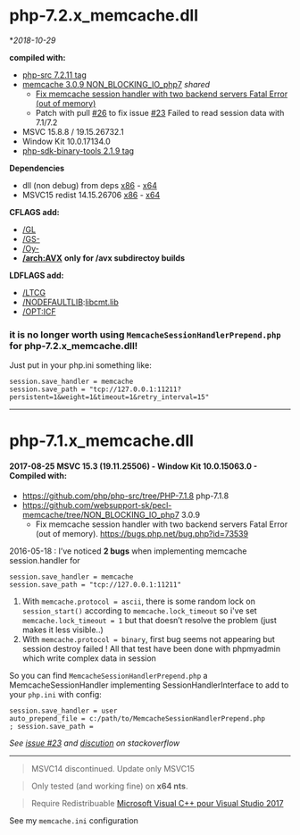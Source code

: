 # php-7.2.x_memcache.dll
**2018-10-29*

**compiled with:**
- [php-src 7.2.11 tag](https://github.com/php/php-src/tree/php-7.2.11)
- [memcache 3.0.9 NON_BLOCKING_IO_php7](https://github.com/websupport-sk/pecl-memcache/tree/NON_BLOCKING_IO_php7) _shared_
   - [Fix memcache session handler with two backend servers Fatal Error (out of memory)](https://bugs.php.net/bug.php?id=73539)
   - Patch with pull [#26](https://github.com/websupport-sk/pecl-memcache/pull/26/) to fix issue [#23](https://github.com/websupport-sk/pecl-memcache/issues/23#issuecomment-327702906) Failed to read session data with 7.1/7.2
- MSVC 15.8.8 / 19.15.26732.1
- Window Kit 10.0.17134.0
- [php-sdk-binary-tools 2.1.9 tag](https://github.com/Microsoft/php-sdk-binary-tools/tree/php-sdk-2.1.9)

**Dependencies**

- dll (non debug) from deps [x86](http://windows.php.net/downloads/php-sdk/deps/vc15/x86/) - [x64](http://windows.php.net/downloads/php-sdk/deps/vc15/x64/)
- MSVC15 redist 14.15.26706 [x86](https://aka.ms/vs/15/release/VC_redist.x86.exe) - [x64](https://aka.ms/vs/15/release/VC_redist.x64.exe)

**CFLAGS add:** 

- [/GL](https://msdn.microsoft.com/en-us/library/0zza0de8.aspx)
- [/GS-](https://msdn.microsoft.com/en-us/library/8dbf701c.aspx)
- [/Oy-](https://msdn.microsoft.com/en-us/library/2kxx5t2c.aspx)
- **[/arch:AVX](https://msdn.microsoft.com/fr-fr/library/jj620901.aspx)** __only for /avx subdirectoy builds__

**LDFLAGS add:** 

- [/LTCG ](https://msdn.microsoft.com/en-us/library/xbf3tbeh.aspx)
- [/NODEFAULTLIB](https://msdn.microsoft.com/en-us/library/3tz4da4a.aspx):[libcmt.lib ](https://msdn.microsoft.com/en-us/library/abx4dbyh.aspx)
- [/OPT:ICF](https://msdn.microsoft.com/en-us/library/bxwfs976.aspx)

   
### it is no longer worth using ```MemcacheSessionHandlerPrepend.php``` for php-7.2.x_memcache.dll!  
Just put in your php.ini something like:
  ```
  session.save_handler = memcache  
  session.save_path = "tcp://127.0.0.1:11211?persistent=1&weight=1&timeout=1&retry_interval=15"
  ````

----

# php-7.1.x_memcache.dll
#### 2017-08-25 MSVC 15.3 (19.11.25506) - Window Kit 10.0.15063.0 - Compiled with:

 - https://github.com/php/php-src/tree/PHP-7.1.8 php-7.1.8
 - https://github.com/websupport-sk/pecl-memcache/tree/NON_BLOCKING_IO_php7 3.0.9
   - Fix memcache session handler with two backend servers Fatal Error (out of memory). https://bugs.php.net/bug.php?id=73539

2016-05-18 : I’ve noticed __2 bugs__ when implementing memcache session.handler for 
```
session.save_handler = memcache
session.save_path = "tcp://127.0.0.1:11211"
```
1. With ```memcache.protocol = ascii```, there is some random lock on ```session_start()``` according to ```memcache.lock_timeout```
so i've set ```memcache.lock_timeout = 1``` but that doesn’t resolve the problem (just makes it less visible..)
2. With ```memcache.protocol = binary```, first bug seems not appearing but session destroy failed !
All that test have been done with phpmyadmin which write complex data in session

So you can find ```MemcacheSessionHandlerPrepend.php``` a MemcacheSessionHandler implementing SessionHandlerInterface to add to your ```php.ini``` with config:
```
session.save_handler = user
auto_prepend_file = c:/path/to/MemcacheSessionHandlerPrepend.php
; session.save_path = 
```

_See [issue #23](https://github.com/websupport-sk/pecl-memcache/issues/23#issuecomment-327702906) and [discution](http://stackoverflow.com/questions/34952502/memcache-for-php7-on-windows/) on stackoverflow_

----

>MSVC14 discontinued. Update only MSVC15

>Only tested (and working fine) on **x64 nts**.

>Require Redistribuable [Microsoft Visual C++ pour Visual Studio 2017](https://www.visualstudio.com/fr/downloads/) 
 
See my ```memcache.ini``` configuration
